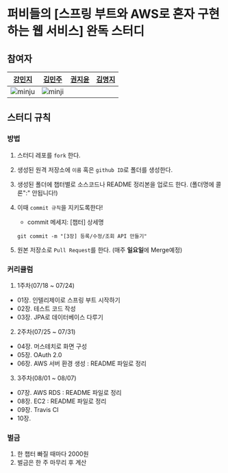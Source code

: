 # 퍼비들의 [스프링 부트와 AWS로 혼자 구현하는 웹 서비스] 완독 스터디

## 참여자
|[강민지](https://github.com/nitronium102)|[김민주](https://github.com/MINJU-KIMmm)|[권지윤](https://github.com/june0216)|[김명지](https://github.com/Gom3rye)|
|---|---|---|---|
|![minju](https://avatars.githubusercontent.com/u/81242672?v=4)|![minji](https://github.com/nitronium102.png)||

## 스터디 규칙

### 방법

1. 스터디 레포를 `fork` 한다.
2. 생성된 원격 저장소에 `이름` 혹은 `github ID`로 폴더를 생성한다.
3. 생성된 폴더에 챕터별로 소스코드나 README 정리본을 업로드 한다. (폴더명에 콜론":" 안됩니다!)
4. 이때 `commit 규칙`을 지키도록한다!
    - commit 메세지: [챕터] 상세명
    
    ```
    git commit -m "[3장] 등록/수정/조회 API 만들기"
    ```
5. 원본 저장소로 `Pull Request`를 한다. (매주 **일요일**에 Merge예정)

### 커리큘럼

1. 1주차(07/18 ~ 07/24)
- 01장. 인텔리제이로 스프링 부트 시작하기
- 02장. 테스트 코드 작성
- 03장. JPA로 데이터베이스 다루기
2. 2주차(07/25 ~ 07/31)
- 04장. 머스테치로 화면 구성
- 05장. OAuth 2.0
- 06장. AWS 서버 환경 생성 : README 파일로 정리
3. 3주차(08/01 ~ 08/07)
- 07장. AWS RDS : README 파일로 정리
- 08장. EC2 : README 파일로 정리
- 09장. Travis CI
- 10장. 

### 벌금

1. 한 챕터 빠질 때마다 2000원
2. 벌금은 한 주 마무리 후 계산
